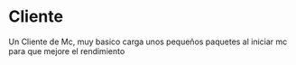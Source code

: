 # Cliente
Un Cliente de Mc, muy basico carga unos pequeños paquetes al iniciar mc para que mejore el rendimiento
